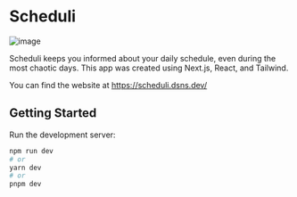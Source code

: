 # Scheduli
![image](https://github.com/dsnsgithub/scheduli/assets/48170013/45ab9cd1-b8f3-44b2-be60-d4b105ce2176)

Scheduli keeps you informed about your daily schedule, even during the most chaotic days. This app was created using Next.js, React, and Tailwind.

You can find the website at https://scheduli.dsns.dev/

## Getting Started
Run the development server:

```bash
npm run dev
# or
yarn dev
# or
pnpm dev
```

